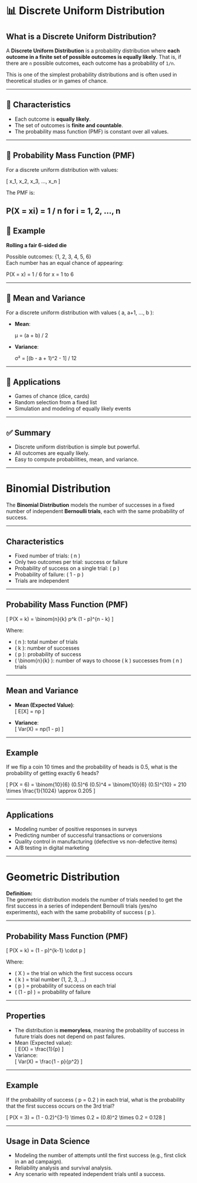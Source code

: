 # 📊 Discrete Uniform Distribution

## What is a Discrete Uniform Distribution?

A **Discrete Uniform Distribution** is a probability distribution where **each outcome in a finite set of possible outcomes is equally likely**. That is, if there are `n` possible outcomes, each outcome has a probability of `1/n`.

This is one of the simplest probability distributions and is often used in theoretical studies or in games of chance.

---

## 🎯 Characteristics

- Each outcome is **equally likely**.
- The set of outcomes is **finite and countable**.
- The probability mass function (PMF) is constant over all values.

---

## 📘 Probability Mass Function (PMF)

For a discrete uniform distribution with values:

\[
x_1, x_2, x_3, ..., x_n
\]

The PMF is:

P(X = xi) = 1 / n for i = 1, 2, ..., n
---

## 🧮 Example

**Rolling a fair 6-sided die**

Possible outcomes: {1, 2, 3, 4, 5, 6}  
Each number has an equal chance of appearing:

P(X = x) = 1 / 6 for x = 1 to 6

---

## 📏 Mean and Variance

For a discrete uniform distribution with values \( a, a+1, ..., b \):

- **Mean**:
  
  μ = (a + b) / 2

- **Variance**:  

  σ² = [(b - a + 1)^2 - 1] / 12
  
---

## 🧠 Applications

- Games of chance (dice, cards)
- Random selection from a fixed list
- Simulation and modeling of equally likely events

---

## ✅ Summary

- Discrete uniform distribution is simple but powerful.
- All outcomes are equally likely.
- Easy to compute probabilities, mean, and variance.

---


# Binomial Distribution

The **Binomial Distribution** models the number of successes in a fixed number of independent **Bernoulli trials**, each with the same probability of success.

---

## Characteristics

- Fixed number of trials: \( n \)
- Only two outcomes per trial: success or failure
- Probability of success on a single trial: \( p \)
- Probability of failure: \( 1 - p \)
- Trials are independent

---

## Probability Mass Function (PMF)

\[
P(X = k) = \binom{n}{k} p^k (1 - p)^{n - k}
\]

Where:
- \( n \): total number of trials  
- \( k \): number of successes  
- \( p \): probability of success  
- \( \binom{n}{k} \): number of ways to choose \( k \) successes from \( n \) trials

---

## Mean and Variance

- **Mean (Expected Value)**:  
  \[
  E[X] = np
  \]

- **Variance**:  
  \[
  Var(X) = np(1 - p)
  \]

---

## Example

If we flip a coin 10 times and the probability of heads is 0.5, what is the probability of getting exactly 6 heads?

\[
P(X = 6) = \binom{10}{6} (0.5)^6 (0.5)^4 = \binom{10}{6} (0.5)^{10} = 210 \times \frac{1}{1024} \approx 0.205
\]

---

## Applications

- Modeling number of positive responses in surveys
- Predicting number of successful transactions or conversions
- Quality control in manufacturing (defective vs non-defective items)
- A/B testing in digital marketing



---


# Geometric Distribution

**Definition:**  
The geometric distribution models the number of trials needed to get the first success in a series of independent Bernoulli trials (yes/no experiments), each with the same probability of success \( p \).

---

## Probability Mass Function (PMF)

\[
P(X = k) = (1 - p)^{k-1} \cdot p
\]

Where:  
- \( X \) = the trial on which the first success occurs  
- \( k \) = trial number (1, 2, 3, ...)  
- \( p \) = probability of success on each trial  
- \( (1 - p) \) = probability of failure

---

## Properties

- The distribution is **memoryless**, meaning the probability of success in future trials does not depend on past failures.
- Mean (Expected value):  
\[
E(X) = \frac{1}{p}
\]
- Variance:  
\[
Var(X) = \frac{1 - p}{p^2}
\]

---

## Example

If the probability of success \( p = 0.2 \) in each trial, what is the probability that the first success occurs on the 3rd trial?

\[
P(X = 3) = (1 - 0.2)^{3-1} \times 0.2 = (0.8)^2 \times 0.2 = 0.128
\]

---

## Usage in Data Science

- Modeling the number of attempts until the first success (e.g., first click in an ad campaign).
- Reliability analysis and survival analysis.
- Any scenario with repeated independent trials until a success.

